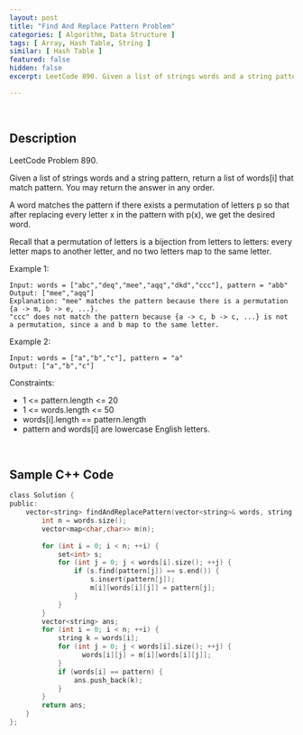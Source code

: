 ```yaml
---
layout: post
title: "Find And Replace Pattern Problem"
categories: [ Algorithm, Data Structure ]
tags: [ Array, Hash Table, String ]
similar: [ Hash Table ]
featured: false
hidden: false
excerpt: LeetCode 890. Given a list of strings words and a string pattern, return a list of words[i] that match pattern. You may return the answer in any order.

---
```


<br />

## Description

LeetCode Problem 890.

Given a list of strings words and a string pattern, return a list of words[i] that match pattern. You may return the answer in any order.

A word matches the pattern if there exists a permutation of letters p so that after replacing every letter x in the pattern with p(x), we get the desired word.

Recall that a permutation of letters is a bijection from letters to letters: every letter maps to another letter, and no two letters map to the same letter.

Example 1:
```
Input: words = ["abc","deq","mee","aqq","dkd","ccc"], pattern = "abb"
Output: ["mee","aqq"]
Explanation: "mee" matches the pattern because there is a permutation {a -> m, b -> e, ...}. 
"ccc" does not match the pattern because {a -> c, b -> c, ...} is not a permutation, since a and b map to the same letter.
```

Example 2:
```
Input: words = ["a","b","c"], pattern = "a"
Output: ["a","b","c"]
```

Constraints:
* 1 <= pattern.length <= 20
* 1 <= words.length <= 50
* words[i].length == pattern.length
* pattern and words[i] are lowercase English letters.

<br />

## Sample C++ Code


```c
class Solution {
public:
    vector<string> findAndReplacePattern(vector<string>& words, string pattern) {
        int n = words.size();
        vector<map<char,char>> m(n);
        
        for (int i = 0; i < n; ++i) {
            set<int> s;
            for (int j = 0; j < words[i].size(); ++j) {
                if (s.find(pattern[j]) == s.end()) {
                    s.insert(pattern[j]);
                    m[i][words[i][j]] = pattern[j];
                }
            }
        }
        vector<string> ans;
        for (int i = 0; i < n; ++i) {
            string k = words[i];
            for (int j = 0; j < words[i].size(); ++j) {
                  words[i][j] = m[i][words[i][j]];
            }
            if (words[i] == pattern) {
                ans.push_back(k);
            }
        }
        return ans;
    }
};
```


